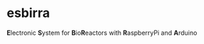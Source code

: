 esbirra
=======

**E**lectronic **S**ystem for **B**io**R**eactors with **R**aspberryPi and **A**rduino
